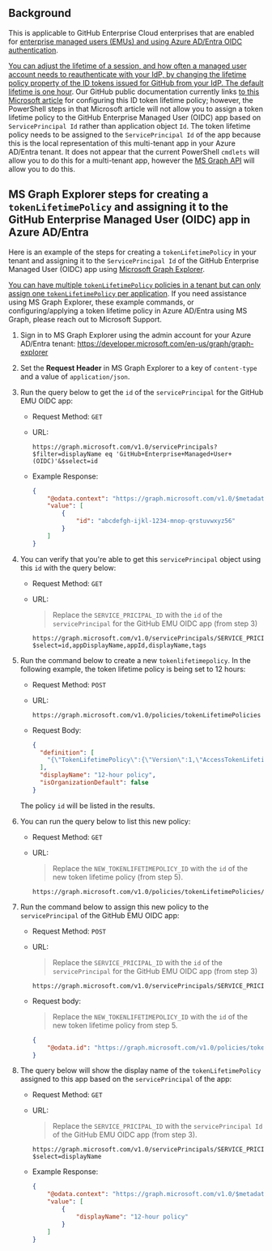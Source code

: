 
## Background

This is applicable to GitHub Enterprise Cloud enterprises that are enabled for [enterprise managed users (EMUs) and using Azure AD/Entra OIDC authentication](https://docs.github.com/en/enterprise-cloud@latest/admin/identity-and-access-management/using-enterprise-managed-users-for-iam/configuring-oidc-for-enterprise-managed-users).

[You can adjust the lifetime of a session, and how often a managed user account needs to reauthenticate with your IdP, by changing the lifetime policy property of the ID tokens issued for GitHub from your IdP. The default lifetime is one hour](https://docs.github.com/enterprise-cloud@latest/admin/identity-and-access-management/using-enterprise-managed-users-for-iam/configuring-oidc-for-enterprise-managed-users#about-oidc-for-enterprise-managed-users). Our GitHub public documentation currently links [to this Microsoft article](https://learn.microsoft.com/en-us/entra/identity-platform/configure-token-lifetimes) for configuring this ID token lifetime policy; however, the PowerShell steps in that Microsoft article will not allow you to assign a token lifetime policy to the GitHub Enterprise Managed User (OIDC) app based on `ServicePrincipal Id` rather than application object `Id`. The token lifetime policy needs to be assigned to the `ServicePrincipal Id` of the app because this is the local representation of this multi-tenant app in your Azure AD/Entra tenant. It does not appear that the current PowerShell `cmdlets` will allow you to do this for a multi-tenant app, however the [MS Graph API](https://learn.microsoft.com/en-us/graph/use-the-api) will allow you to do this.

## MS Graph Explorer steps for creating a `tokenLifetimePolicy` and assigning it to the GitHub Enterprise Managed User (OIDC) app in Azure AD/Entra

Here is an example of the steps for creating a `tokenLifetimePolicy` in your tenant and assigning it to the `ServicePrincipal Id` of the GitHub Enterprise Managed User (OIDC) app using [Microsoft Graph Explorer](https://developer.microsoft.com/en-us/graph/graph-explorer).

[You can have multiple `tokenLifetimePolicy` policies in a tenant but can only assign one `tokenLifetimePolicy` per application](https://learn.microsoft.com/en-us/graph/api/application-post-tokenlifetimepolicies?view=graph-rest-1.0&tabs=http). If you need assistance using MS Graph Explorer, these example commands, or configuring/applying a token lifetime policy in Azure AD/Entra using MS Graph, please reach out to Microsoft Support.

1. Sign in to MS Graph Explorer using the admin account for your Azure AD/Entra tenant: https://developer.microsoft.com/en-us/graph/graph-explorer

1. Set the **Request Header** in MS Graph Explorer to a key of `content-type` and a value of `application/json`.

1. Run the query below to get the `id` of the `servicePrincipal` for the GitHub EMU OIDC app:

   - Request Method: `GET`

   - URL:

        ```text
        https://graph.microsoft.com/v1.0/servicePrincipals?$filter=displayName eq 'GitHub+Enterprise+Managed+User+(OIDC)'&$select=id
        ```

   - Example Response:

        ```json
        {
            "@odata.context": "https://graph.microsoft.com/v1.0/$metadata#servicePrincipals(id)",
            "value": [
                {
                    "id": "abcdefgh-ijkl-1234-mnop-qrstuvwxyz56"
                }
            ]
        }
        ```

1. You can verify that you're able to get this `servicePrincipal` object using this `id` with the query below:

   - Request Method: `GET`

   - URL:

        > Replace the `SERVICE_PRICIPAL_ID` with the `id` of the `servicePrincipal` for the GitHub EMU OIDC app (from step 3)

        ```text
        https://graph.microsoft.com/v1.0/servicePrincipals/SERVICE_PRICIPAL_ID?$select=id,appDisplayName,appId,displayName,tags
        ```

1. Run the command below to create a new `tokenlifetimepolicy`. In the following example, the token lifetime policy is being set to 12 hours:

    - Request Method: `POST`

    - URL:

        ```text
        https://graph.microsoft.com/v1.0/policies/tokenLifetimePolicies
        ```

    - Request Body:

        ```json
        { 
          "definition": [
            "{\"TokenLifetimePolicy\":{\"Version\":1,\"AccessTokenLifetime\":\"12:00:00\"}}"
          ],
          "displayName": "12-hour policy",
          "isOrganizationDefault": false 
        }        
        ```

   The policy `id` will be listed in the results.

1. You can run the query below to list this new policy:

    - Request Method: `GET`

    - URL:
        > Replace the `NEW_TOKENLIFETIMEPOLICY_ID` with the `id` of the new token lifetime policy (from step 5).

        ```text
        https://graph.microsoft.com/v1.0/policies/tokenLifetimePolicies/NEW_TOKENLIFETIMEPOLICY_ID
        ```

1. Run the command below to assign this new policy to the `servicePrincipal` of the GitHub EMU OIDC app:

   - Request Method: `POST`

   - URL:

        > Replace the `SERVICE_PRICIPAL_ID` with the `id` of the `servicePrincipal` for the GitHub EMU OIDC app (from step 3)

        ```text
        https://graph.microsoft.com/v1.0/servicePrincipals/SERVICE_PRICIPAL_ID/tokenLifetimePolicies/$ref
        ```

   - Request body:

        > Replace the `NEW_TOKENLIFETIMEPOLICY_ID` with the `id` of the new token lifetime policy from step 5.

        ```json
        {
            "@odata.id": "https://graph.microsoft.com/v1.0/policies/tokenLifetimePolicies/NEW_TOKENLIFETIMEPOLICY_ID"
        }
        ```

1. The query below will show the display name of the `tokenLifetimePolicy` assigned to this app based on the `servicePrincipal` of the app:

    - Request Method: `GET`

    - URL:

        > Replace the `SERVICE_PRICIPAL_ID` with the `servicePrincipal Id` of the GitHub EMU OIDC app (from step 3).

        ```text
        https://graph.microsoft.com/v1.0/servicePrincipals/SERVICE_PRICIPAL_ID/tokenLifetimePolicies?$select=displayName
        ```

    - Example Response:

        ```json
        {
            "@odata.context": "https://graph.microsoft.com/v1.0/$metadata#Collection(microsoft.graph.tokenLifetimePolicy)",
            "value": [
                {
                    "displayName": "12-hour policy"
                }
            ]
        }
        ```
